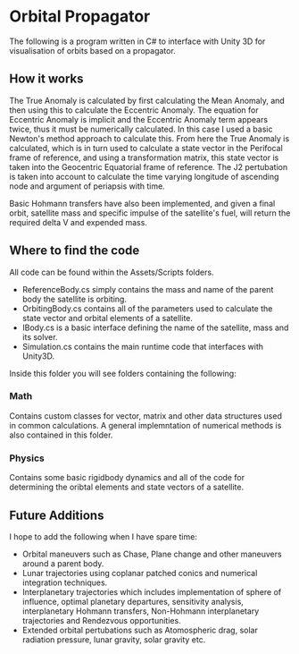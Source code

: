 # Orbital Propagator
The following is a program written in C# to interface with Unity 3D for visualisation of orbits based on a propagator.

## How it works
The True Anomaly is calculated by first calculating the Mean Anomaly, and then using this to calculate the Eccentric Anomaly. The equation for Eccentric Anomaly is implicit and the Eccentric Anomaly term appears twice, thus it must be numerically calculated. In this case I used a basic Newton's method approach to calculate this. From here the True Anomaly is calculated, which is in turn used to calculate a state vector in the Perifocal frame of reference, and using a transformation matrix, this state vector is taken into the Geocentric Equatorial frame of reference. The J2 pertubation is taken into account to calculate the time varying longitude of ascending node and argument of periapsis with time.

Basic Hohmann transfers have also been implemented, and given a final orbit, satellite mass and specific impulse of the satellite's fuel, will return the required delta V and expended mass.

## Where to find the code
All code can be found within the Assets/Scripts folders.

- ReferenceBody.cs simply contains the mass and name of the parent body the satellite is orbiting.
- OrbitingBody.cs contains all of the parameters used to calculate the state vector and orbital elements of a satellite.
- IBody.cs is a basic interface defining the name of the satellite, mass and its solver.
- Simulation.cs contains the main runtime code that interfaces with Unity3D.

Inside this folder you will see folders containing the following:

### Math
Contains custom classes for vector, matrix and other data structures used in common calculations. A general implemntation of numerical methods is also contained in this folder.

### Physics
Contains some basic rigidbody dynamics and all of the code for determining the oribtal elements and state vectors of a satellite.

## Future Additions
I hope to add the following when I have spare time:
- Orbital maneuvers such as Chase, Plane change and other maneuvers around a parent body.
- Lunar trajectories using coplanar patched conics and numerical integration techniques.
- Interplanetary trajectories which includes implementation of sphere of influence, optimal planetary departures, sensitivity analysis, interplanetary Hohmann transfers, Non-Hohmann interplanetary trajectories and Rendezvous opportunities.
- Extended orbital pertubations such as Atomospheric drag, solar radiation pressure, lunar gravity, solar gravity etc.
